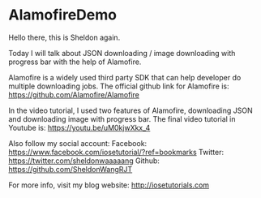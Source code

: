# AlamofireDemo

Hello there, this is Sheldon again.

Today I will talk about JSON downloading / image downloading with progress bar with the help of Alamofire.

Alamofire is a widely used third party SDK that can help developer do multiple downloading jobs. The official github link for Alamofire is:
https://github.com/Alamofire/Alamofire

In the video tutorial, I used two features of Alamofire, downloading JSON and downloading image with progress bar. The final video tutorial in Youtube is:
https://youtu.be/uM0kjwXkx_4

Also follow my social account: Facebook: https://www.facebook.com/iosetutorial/?ref=bookmarks Twitter: https://twitter.com/sheldonwaaaaang Github: https://github.com/SheldonWangRJT

For more info, visit my blog website: http://iosetutorials.com
